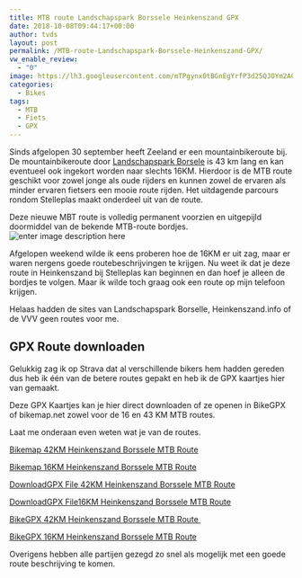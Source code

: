 ```yaml
---
title: MTB route Landschapspark Borssele Heinkenszand GPX
date: 2018-10-08T09:44:17+00:00
author: tvds
layout: post
permalink: /MTB-route-Landschapspark-Borssele-Heinkenszand-GPX/
vw_enable_review:
  - "0"
image: https://lh3.googleusercontent.com/mTPgynx0tBGnEgYrfP3d25QJOYm2ACbMTb62YPTv5iRppiNdGJIIoUHxYG6-EKGTKIDron17RuY9VA
categories:
  - Bikes
tags:
  - MTB
  - Fiets
  - GPX
---
```

Sinds afgelopen 30 september heeft Zeeland er een mountainbikeroute bij. De mountainbikeroute door  [Landschapspark Borsele](https://www.landschapsparkborsele.nl/)  is 43 km lang en kan eventueel ook ingekort worden naar slechts 16KM. Hierdoor is de MTB route geschikt voor zowel jonge als oude rijders en kunnen zowel de ervaren als minder ervaren fietsers een mooie route rijden. Het uitdagende parcours rondom Stelleplas maakt onderdeel uit van de route.
<!--more-->
Deze nieuwe MBT route is volledig permanent voorzien en uitgepijld doormiddel van de bekende MTB-route bordjes. 
![enter image description here](https://lh3.googleusercontent.com/ZzdQ42JOhQBPclGECxqSDe0mSKOlY5l5qP1ItzLv7qTuCiMONkQ8Kd-RaFM0lK0wSusCxoqmQzrBEw)

Afgelopen weekend wilde ik eens proberen hoe de 16KM er uit zag, maar er waren nergens goede routebeschrijvingen te krijgen. Nu weet ik dat je deze route in Heinkenszand bij Stelleplas kan beginnen en dan hoef je alleen de bordjes te volgen. Maar ik wilde toch graag ook een route op mijn telefoon krijgen.

Helaas hadden de sites van Landschapspark Borselle, Heinkenszand.info of de VVV geen routes voor me.

## GPX Route downloaden
Gelukkig zag ik op Strava dat al verschillende bikers hem hadden gereden dus heb ik één van de betere routes gepakt en heb ik de GPX kaartjes hier van gemaakt.

Deze GPX Kaartjes kan je hier direct downloaden of ze openen in BikeGPX of bikemap.net zowel voor de 16 en 43 KM MTB routes.

Laat me onderaan even weten wat je van de routes.

[Bikemap ​42KM Heinkenszand Borssele MTB Route](https://www.bikemap.net/en/r/4664350/) ​

[Bikemap ​16KM Heinkenszand Borssele MTB Route](https://www.bikemap.net/en/r/4664356/%E2%80%8B) ​

[Download ​GPX File 42KM Heinkenszand Borssele MTB Route](https://drive.google.com/open?id=1KoJN7mckirti1AOv49MNmjtTopRmnQsJ) ​  

[Download ​GPX File​16KM Heinkenszand Borssele MTB Route](https://drive.google.com/open?id=1v6sQIXeyMQmmbVsoRYd6mYj6SbBhBNF4) 

[​BikeGPX ​​42KM Heinkenszand Borssele MTB Route ​](https://bikegpx.com/routes/8bdc2bc2)  

[​BikeGPX  ​16KM Heinkenszand Borssele MTB Route](https://bikegpx.com/routes/63807d12) 

Overigens hebben alle partijen gezegd zo snel als mogelijk met een goede route beschrijving te komen.
<!--stackedit_data:
eyJoaXN0b3J5IjpbMTQ2MzcwMDg2MV19
-->